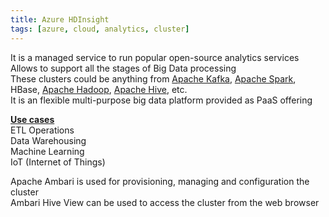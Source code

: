 ```yaml
---
title: Azure HDInsight
tags: [azure, cloud, analytics, cluster]
---
```


It is a managed service to run popular open-source analytics services  
Allows to support all the stages of Big Data processing  
These clusters could be anything from [Apache Kafka](../../../Data%20Analytics/Apache%20Kafka/Apache%20Kafka.md), [Apache Spark](../../../Data%20Analytics/Apache%20Spark/Apache%20Spark.md), HBase, [Apache Hadoop](../../../Data%20Analytics/Apache%20Hadoop/Apache%20Hadoop.md), [Apache Hive](../../../Data%20Analytics/Apache%20Hive/Apache%20Hive.md), etc.  
It is an flexible multi-purpose big data platform provided as PaaS offering

**<u>Use cases</u>**  
ETL Operations  
Data Warehousing  
Machine Learning  
IoT (Internet of Things)

Apache Ambari is used for provisioning, managing and configuration the cluster  
Ambari Hive View can be used to access the cluster from the web browser